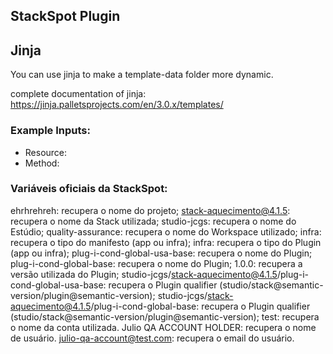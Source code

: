 ## StackSpot Plugin

## Jinja

You can use jinja to make a template-data folder more dynamic.

complete documentation of jinja: https://jinja.palletsprojects.com/en/3.0.x/templates/

### Example Inputs:
- Resource: 
- Method: 

### Variáveis oficiais da StackSpot:
ehrhrehreh: recupera o nome do projeto;
stack-aquecimento@4.1.5: recupera o nome da Stack utilizada;
studio-jcgs: recupera o nome do Estúdio;
quality-assurance: recupera o nome do Workspace utilizado;
infra: recupera o tipo do manifesto (app ou infra);
infra: recupera o tipo do Plugin (app ou infra);
plug-i-cond-global-usa-base: recupera o nome do Plugin;
plug-i-cond-global-base: recupera o nome do Plugin;
1.0.0: recupera a versão utilizada do Plugin;
studio-jcgs/stack-aquecimento@4.1.5/plug-i-cond-global-usa-base: recupera o Plugin qualifier (studio/stack@semantic-version/plugin@semantic-version);
studio-jcgs/stack-aquecimento@4.1.5/plug-i-cond-global-base: recupera o Plugin qualifier (studio/stack@semantic-version/plugin@semantic-version);
test: recupera o nome da conta utilizada.
Julio QA ACCOUNT HOLDER: recupera o nome de usuário.
julio-qa-account@test.com: recupera o email do usuário.